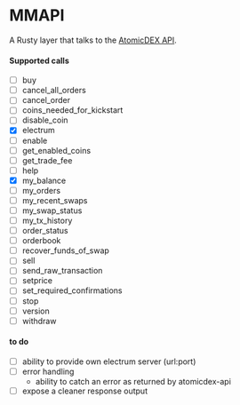 # MMAPI

A Rusty layer that talks to the [AtomicDEX API](https://github.com/KomodoPlatform/atomicDEX-API).

#### Supported calls
- [ ]   buy
- [ ]   cancel_all_orders
- [ ]   cancel_order
- [ ]   coins_needed_for_kickstart
- [ ]   disable_coin
- [x]   electrum
- [ ]   enable
- [ ]   get_enabled_coins
- [ ]   get_trade_fee
- [ ]   help
- [x]   my_balance
- [ ]   my_orders
- [ ]   my_recent_swaps
- [ ]   my_swap_status
- [ ]   my_tx_history
- [ ]   order_status
- [ ]   orderbook
- [ ]   recover_funds_of_swap
- [ ]   sell
- [ ]   send_raw_transaction
- [ ]   setprice
- [ ]   set_required_confirmations
- [ ]   stop
- [ ]   version
- [ ]   withdraw

#### to do
- [ ]   ability to provide own electrum server (url:port)
- [ ]   error handling
    - ability to catch an error as returned by atomicdex-api
- [ ]   expose a cleaner response output